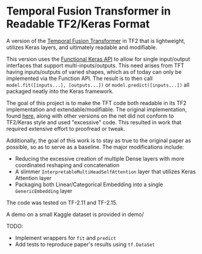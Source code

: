 # Temporal Fusion Transformer in Readable TF2/Keras Format
A version of the [Temporal Fusion Transformer](https://arxiv.org/abs/1912.09363) in TF2 that is lightweight, utilizes Keras layers, and ultimately readable and modifiable.

This version uses the [Functional Keras API](https://keras.io/guides/functional_api/) to allow for single input/output interfaces that support multi-inputs/outputs. This need arises from TFT having inputs/outputs of varied shapes, which as of today can only be implemented via the Function API. The result is to then call `model.fit([inputs...], [outputs...])` or `model.predict([inputs...])` all packaged neatly into the Keras framework.

The goal of this project is to make the TFT code both readable in its TF2 implementation and extendable/modifiable. The original implementation, found [here](https://github.com/google-research/google-research/tree/master/tft), along with other versions on the net did not conform to TF2/Keras style and used "excessive" code. This resulted in work that required extensive effort to proofread or tweak.

Additionally, the goal of this work is to stay as true to the original paper as possible, so as to serve as a baseline. The major modifications include:
* Reducing the excessive creation of multiple Dense layers with more coordinated reshaping and concatenation
* A slimmer `InterpretableMultiHeadSelfAttention` layer that utilizes Keras Attention layer
* Packaging both Linear/Categorical Embedding into a single `GenericEmbedding` layer

The code was tested on TF-2.11 and TF-2.15.

A demo on a small Kaggle dataset is provided in demo/

TODO:
* Implement wrappers for `fit` and `predict`
* Add tests to reproduce paper's results using `tf.DataSet`